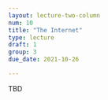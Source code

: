 ```yaml
---
layout: lecture-two-column
num: 10
title: "The Internet"
type: lecture
draft: 1
group: 3
due_date: 2021-10-26

---
```

TBD
